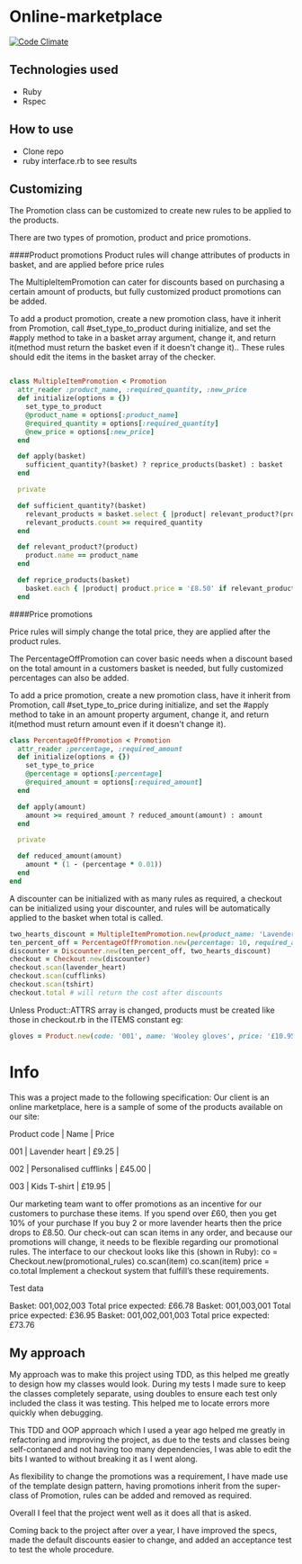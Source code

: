 Online-marketplace
===========================
[![Code Climate](https://codeclimate.com/github/jjromeo/online-marketplace/badges/gpa.svg)](https://codeclimate.com/github/jjromeo/online-marketplace)


Technologies used
-----------------
- Ruby
- Rspec

How to use
---------------
- Clone repo
- ruby interface.rb to see results

Customizing
------------
The Promotion class can be customized to create new rules to be applied to the products.

There are two types of promotion, product and price promotions. 

####Product promotions
Product rules will change attributes of products in basket, and are applied before price rules

The MultipleItemPromotion can cater for discounts based on purchasing
a certain amount of products, but fully customized product promotions can be added.

To add a product promotion, create a new promotion class, have it inherit from Promotion, call #set_type_to_product during initialize, and set the #apply method to take in a basket array argument, change it,  and return it(method must return the basket even if it doesn't change it).. These rules should edit the items in the basket array of the checker.


```ruby

class MultipleItemPromotion < Promotion
  attr_reader :product_name, :required_quantity, :new_price
  def initialize(options = {})
    set_type_to_product
    @product_name = options[:product_name]
    @required_quantity = options[:required_quantity]
    @new_price = options[:new_price]
  end

  def apply(basket)
    sufficient_quantity?(basket) ? reprice_products(basket) : basket
  end

  private

  def sufficient_quantity?(basket)
    relevant_products = basket.select { |product| relevant_product?(product) }
    relevant_products.count >= required_quantity
  end

  def relevant_product?(product)
    product.name == product_name
  end

  def reprice_products(basket)
    basket.each { |product| product.price = '£8.50' if relevant_product?(product)}
  end

```

####Price promotions

Price rules will simply change the total price, they are applied after the product rules. 

The PercentageOffPromotion can cover basic needs when a discount based on the total amount in a customers basket is needed, but fully customized percentages can also be added.

To add a price promotion, create a new promotion class, have it inherit from Promotion, call #set_type_to_price during initialize, and set the #apply method to take in an amount property argument, change it,  and return it(method must return amount even if it doesn't change it).

```ruby
class PercentageOffPromotion < Promotion
  attr_reader :percentage, :required_amount
  def initialize(options = {})
    set_type_to_price
    @percentage = options[:percentage]
    @required_amount = options[:required_amount]
  end

  def apply(amount)
    amount >= required_amount ? reduced_amount(amount) : amount
  end

  private

  def reduced_amount(amount)
    amount * (1 - (percentage * 0.01))
  end
end
```

A discounter can be initialized with as many rules as required, a checkout can be initialized using your discounter, and rules will be automatically applied to the basket when total is called.

```ruby
two_hearts_discount = MultipleItemPromotion.new(product_name: 'Lavender heart', required_quantity: 2, new_price: '£8.50')
ten_percent_off = PercentageOffPromotion.new(percentage: 10, required_amount: 60) 
discounter = Discounter.new(ten_percent_off, two_hearts_discount)
checkout = Checkout.new(discounter)
checkout.scan(lavender_heart)
checkout.scan(cufflinks)
checkout.scan(tshirt)
checkout.total # will return the cost after discounts
```
    
Unless Product::ATTRS array is changed, products must be created like those in checkout.rb in the ITEMS constant eg: 

```ruby    
gloves = Product.new(code: '001', name: 'Wooley gloves', price: '£10.95')
```
Info
==========================
This was a project made to the following specification: 
Our client is an online marketplace, here is a sample of some of the products available on our site:

Product code | Name | Price

001 | Lavender heart | £9.25 |

002 | Personalised cufflinks | £45.00 |

003 | Kids T-shirt | £19.95 |

Our marketing team want to offer promotions as an incentive for our customers to purchase these items.
If you spend over £60, then you get 10% of your purchase
If you buy 2 or more lavender hearts then the price drops to £8.50.
Our check-out can scan items in any order, and because our promotions will change, it needs to be flexible regarding our promotional rules.
The interface to our checkout looks like this (shown in Ruby):
co = Checkout.new(promotional_rules) co.scan(item)
co.scan(item)
price = co.total
Implement a checkout system that fulfill’s these requirements.

Test data

Basket: 001,002,003
Total price expected: £66.78
Basket: 001,003,001
Total price expected: £36.95
Basket: 001,002,001,003 Total price expected: £73.76


My approach
-------------
My approach was to make this project using TDD, as this helped me greatly to design how my classes would look. During my tests I made sure to keep the classes completely separate, using doubles to ensure each test only included the class it was testing. This helped me to locate errors more quickly when debugging.

This TDD and OOP approach which I used a year ago helped me greatly in refactoring and improving the project, as due to the tests and classes being self-contaned and not having too many dependencies, I was able to edit the bits I wanted to without breaking it as I went along.

As flexibility to change the promotions was a requirement, I have made use of the template design pattern, having promotions inherit from the super-class of Promotion, rules can be added and removed as required.

Overall I feel that the project went well as it does all that is asked. 

Coming back to the project after over a year, I have improved the specs, made the default discounts easier to change, and added an acceptance test to test the whole procedure.

